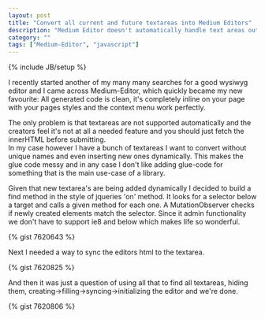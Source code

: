 ```yaml
---
layout: post
title: "Convert all current and future textareas into Medium Editors"
description: "Medium Editor doesn't automatically handle text areas out of the box. Here's some code snippets to make all textareas into Medium Editors and keeping the textarea in sync with the resulting html."
category: ""
tags: ["Medium-Editor", "javascript"]
---
```

{% include JB/setup %}

I recently started another of my many many searches for a good wysiwyg editor and I came across Medium-Editor, which quickly became my new favourite: All generated code is clean, it's completely inline on your page with your pages styles and the context menu work perfectly.

The only problem is that textareas are not supported automatically and the creators feel it's not at all a needed feature and you should just fetch the innerHTML before submitting.  
In my case however I have a bunch of textareas I want to convert without unique names and even inserting new ones dynamically. This makes the glue code messy and in any case I don't like adding glue-code for something that is the main use-case of a library. 

Given that new textarea's are being added dynamically I decided to build a find method in the style of jqueries 'on' method. It looks for a selector below a target and calls a given method for each one. A MutationObserver checks if newly created elements match the selector.
Since it admin functionality we don't have to support ie8 and below which makes life so wonderful.

{% gist 7620643 %}

Next I needed a way to sync the editors html to the textarea.

{% gist 7620825 %}

And then it was just a question of using all that to find all textareas, hiding them, creating->filling->syncing->initializing the editor and we're done.

{% gist 7620806 %}
